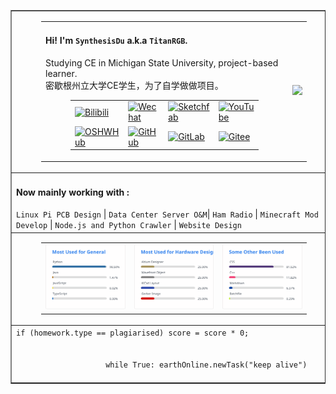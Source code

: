 <table id="root" border="" width="10%">
    <tr>
        <td>
            <figure>
                <table>
                    <tr>
                        <td>
                            <h4>Hi! I'm <code>SynthesisDu</code> a.k.a <code>TitanRGB</code>.</h4>
                            <p>Studying CE in Michigan State University, project-based
                                learner.</br>密歇根州立大学CE学生，为了自学做做项目。</p>
                            <figure>
                                <table>
                                    <tr>
                                        <td><a href='https://space.bilibili.com/62596542'><img
                                                    src="https://img.shields.io/badge/-泰坦RGB-fb7299?style=flat&amp;logo=Bilibili&amp;logoColor=white"
                                                    referrerpolicy="no-referrer" alt="Bilibili"></a>
                                        </td>
                                        <td><a
                                                href='https://mp.weixin.qq.com/mp/profile_ext?action=home&amp;__biz=MzIxODQ0NzQ1OQ==&amp;scene=124&amp;uin=&amp;key=&amp;devicetype=Windows+10+x64&amp;version=63010043&amp;lang=zh_CN&amp;a8scene=7&amp;fontgear=2'><img
                                                    src="https://img.shields.io/badge/-SynthesisDu-green?style=flat&amp;logo=Wechat&amp;logoColor=white"
                                                    referrerpolicy="no-referrer" alt="Wechat"></a></td>
                                        <td><a href='https://sketchfab.com/SynthesisDu'><img
                                                    src="https://img.shields.io/badge/-SynthesisDu-1CAAD9?style=flat&amp;logo=Sketchfab&amp;logoColor=white"
                                                    referrerpolicy="no-referrer" alt="Sketchfab"></a>
                                        </td>
                                        <td><a href='https://www.youtube.com/channel/UC81J1wPu1f1Dm3R8yWnrDqw'><img
                                                    src="https://img.shields.io/badge/-SynRGB-FF0000?style=flat&amp;logo=YouTube&amp;logoColor=white"
                                                    referrerpolicy="no-referrer" alt="YouTube"></a></td>
                                    </tr>
                                    <tr>
                                        <td><a href='https://oshwhub.com/RGB_YES'><img
                                                    src="https://img.shields.io/badge/-RGB_YES-5588ff?style=flat&amp;logo=data:image/png;base64,iVBORw0KGgoAAAANSUhEUgAAAB4AAAAeCAYAAAA7MK6iAAAA2UlEQVRIie1W0RLDIAjD3f7/l9nTro4RCFivvd3y1oomQQXlKoyZV1VZGTZwgLjPoHGEPRqGPXUK/kM8FwiHM6bOmAvGsefGLmy/U/eR41LqJnLKPXJcJbUC7DZ8rWeJbRB1WgsCIDGalCE61XSqV1zS5J17zJCnZ2QH8SwAolJA6EUZ7HQc4k/8+8TdU13uRha3TvVKCV0ilqzTdODtcdTAbbNn4MZax2kDD0R5gAJRWzw1rV5/j/aYdV8ifCO7x6UHnDMPgi0gkYDWG61aQKKKteW+nwsReQHXpy5D9yKlhQAAAABJRU5ErkJggg==&amp;logoColor=white"
                                                    referrerpolicy="no-referrer" alt="OSHWHub"></a></td>
                                        <td><a href='https://github.com/TitanRGB'><img
                                                    src="https://img.shields.io/badge/-TitanRGB-3A3A3A?style=flat&amp;logo=GitHub&amp;logoColor=white"
                                                    referrerpolicy="no-referrer" alt="GitHub"></a></td>
                                        <td><a href='https://gitlab.com/SynthesisDu'><img
                                                    src="https://img.shields.io/badge/-SynthesisDu-FFFFFF?style=flat&amp;logo=GitLab&amp"
                                                    referrerpolicy="no-referrer" alt="GitLab"></a></td>
                                        <td><a href='https://gitee.com/ddzbxh'><img
                                                    src="https://img.shields.io/badge/-ddzbxh-C71D23?style=flat&amp;logo=Gitee&amp;logoColor=white"
                                                    referrerpolicy="no-referrer" alt="Gitee"></a></td>
                                    </tr>
                                </table>
                            </figure>
                        </td>
                        <td><img
                                src="https://github-readme-stats.vercel.app/api?username=TitanRGB&show_icons=true&include_all_commits=true" />
                        </td>
                    </tr>
                </table>
            </figure>
        </td>
    </tr>
    <tr>
        <td>
            <h4>Now mainly working with :</h4><code>Linux Pi PCB Design</code> |
            <code>Data Center Server O&amp;M</code>| <code>Ham Radio</code> | <code>Minecraft Mod Develop</code>
            | <code>Node.js and Python Crawler</code> | <code>Website Design</code>
        </td>
    </tr>
    <tr>
        <td>
            <figure>
                <table>
                    <tr>
                        <td>
                            <!-- https://github-readme-stats.vercel.app/api/top-langs/?username=TitanRGB&langs_count=4&hide=HTML,CSS,Roff,TeX,Jupyter%20Notebook,Fortran,Cython,Batchfile,Makefile --><img
                                src="./svg/Most Used for General.svg" />
                        </td>
                        <td>
                            <!-- https://github-readme-stats.vercel.app/api/top-langs/?username=TitanRGB&langs_count=4&hide=C%2B%2B,Java,Python,JavaScript,Typescript,HTML,CSS,Roff,TeX,Jupyter%20Notebook,Fortran,Cython,Batchfile,Makefile --><img
                                src="./svg/Most Used for Hardware Design.svg" />
                        </td>
                        <td>
                            <!-- https://github-readme-stats.vercel.app/api/top-langs/?username=TitanRGB&langs_count=4&hide=Altium%20Designer,Wavefront%20Object,KiCad%20Layout,Gerber%20Image,Java,Python,JavaScript,Typescript,TeX,Roff,Jupyter%20Notebook,Fortran,Cython,HTML,Makefile --><img
                                src="./svg/Some Other Been Used.svg" />
                        </td>
                    </tr>
                </table>
            </figure>
        </td>
    </tr>
    <tr>
        <td><code class='language-java' lang='java'>if (homework.type == plagiarised) score = score * 0;
                </code>
            <br />
            <code class='language-python' width="60%" lang='python'>
                    while True: earthOnline.newTask("keep alive")
                </code>
        </td>
    </tr>
</table>
